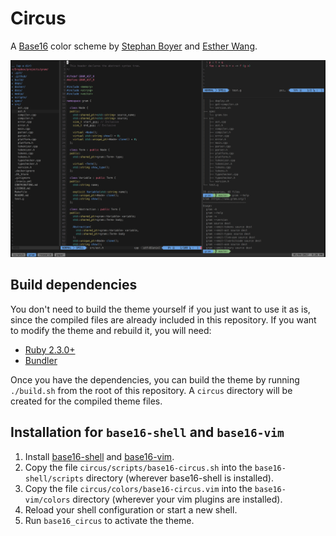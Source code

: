 # Circus

A [Base16](https://github.com/chriskempson/base16) color scheme by [Stephan Boyer](https://github.com/stepchowfun) and [Esther Wang](https://github.com/ewang12).

![Screenshot](https://raw.githubusercontent.com/stepchowfun/base16-circus-scheme/main/screenshot.png)

## Build dependencies

You don't need to build the theme yourself if you just want to use it as is, since the compiled files are already included in this repository. If you want to modify the theme and rebuild it, you will need:

- [Ruby 2.3.0+](https://www.ruby-lang.org/en/)
- [Bundler](http://bundler.io/)

Once you have the dependencies, you can build the theme by running `./build.sh` from the root of this repository. A `circus` directory will be created for the compiled theme files.

## Installation for `base16-shell` and `base16-vim`

1. Install [base16-shell](https://github.com/chriskempson/base16-shell) and [base16-vim](https://github.com/chriskempson/base16-vim).
2. Copy the file `circus/scripts/base16-circus.sh` into the `base16-shell/scripts` directory (wherever base16-shell is installed).
3. Copy the file `circus/colors/base16-circus.vim` into the `base16-vim/colors` directory (wherever your vim plugins are installed).
4. Reload your shell configuration or start a new shell.
5. Run `base16_circus` to activate the theme.

